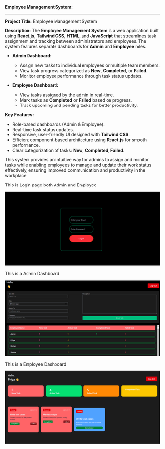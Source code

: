  **Employee Management System**:

---

**Project Title:** Employee Management System

**Description:**
The **Employee Management System** is a web application built using **React.js**, **Tailwind CSS**, **HTML**, and **JavaScript** that streamlines task assignment and tracking between administrators and employees. The system features separate dashboards for **Admin** and **Employee** roles.

* **Admin Dashboard:**

  * Assign new tasks to individual employees or multiple team members.
  * View task progress categorized as **New**, **Completed**, or **Failed**.
  * Monitor employee performance through task status updates.

* **Employee Dashboard:**

  * View tasks assigned by the admin in real-time.
  * Mark tasks as **Completed** or **Failed** based on progress.
  * Track upcoming and pending tasks for better productivity.

**Key Features:**

* Role-based dashboards (Admin & Employee).
* Real-time task status updates.
* Responsive, user-friendly UI designed with **Tailwind CSS**.
* Efficient component-based architecture using **React.js** for smooth performance.
* Clear categorization of tasks: **New**, **Completed**, **Failed**.

This system provides an intuitive way for admins to assign and monitor tasks while enabling employees to manage and update their work status effectively, ensuring improved communication and productivity in the workplace

This is Login page both Admin and Employee

![image alt](https://github.com/anishjii123-hash/Employee_managment_System/blob/fa47ba899f650eb85b4e850daa90f904796190ec/Screenshot%202025-08-13%20211718.png)

This is a Admin Dashboard

![image alt](https://github.com/anishjii123-hash/Employee_managment_System/blob/75e3068de26bf66ba6d1a356beb233f07aa2db22/Screenshot%202025-08-13%20211844.png)

This is a Employee Dashboard

![image alt](https://github.com/anishjii123-hash/Employee_managment_System/blob/fd2c7ab3cd6a0328f371ef8aad195e9665de37de/Screenshot%202025-08-13%20211752.png)


